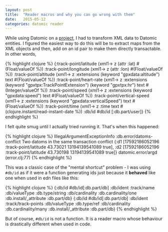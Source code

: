```yaml
---
layout: post
title:  "Reader macros and why you can go wrong with them"
date:   2015-05-12
categories: datomic reader
---
```


While using Datomic on a [project](https://github.com/subhash/heartily), I had to transform XML data to Datomic entities. I figured the easiest way to do this will be to extract maps from the XML objects and then, add on an id pair to make them directly transactable. In other words, 

{% highlight clojure %}
  {:track-point/latitude (xml1-> z (attr :lat) #(Float/valueOf %))
  :track-point/longitude (xml1-> z (attr :lon) #(Float/valueOf %))
  :track-point/altitude (xml1-> z :extensions (keyword "gpxdata:altitude") text #(Float/valueOf %))
  :track-point/heart-rate (xml1-> z :extensions (keyword "gpxtpx:TrackPointExtension") (keyword "gpxtpx:hr") text #(Integer/valueOf %))
  :track-point/speed (xml1-> z :extensions (keyword "gpxdata:speed") text #(Float/valueOf %))
  :track-point/vertical-speed (xml1-> z :extensions (keyword "gpxdata:verticalSpeed") text #(Float/valueOf %))
  :track-point/time (xml1-> z :time text #(clojure.instant/read-instant-date %))
  :db/id #db/id [:db.part/user]}
{% endhighlight %}

I felt quite smug until I actually tried running it. That's when this happened:

{% highlight clojure %}
IllegalArgumentExceptionInfo :db.error/datoms-conflict Two datoms in the same transaction conflict
{:d1
 [17592186052196 :track-point/latitude 43.73021 13194139541089 true],
 :d2
 [17592186052196 :track-point/latitude 43.730198 13194139541089 true]}
  datomic.error/argd (error.clj:77)
{% endhighlight %}

This was a classic case of the "mental shortcut" problem - I was using `#db/id` as if it were a function generating ids just because it __behaved__ like one when used in edn files like this:

{% highlight clojure %}
 {:db/id #db/id[:db.part/db]
  :db/ident :track/name
  :db/valueType :db.type/string
  :db/cardinality :db.cardinality/one
  :db.install/_attribute :db.part/db}
 {:db/id #db/id[:db.part/db]
  :db/ident :track/track-points
  :db/valueType :db.type/ref
  :db/cardinality :db.cardinality/many
  :db.install/_attribute :db.part/db}
{% endhighlight %}

But of course, `#db/id` is not a function. It is a reader macro whose behaviour is drastically different when used in code. 





